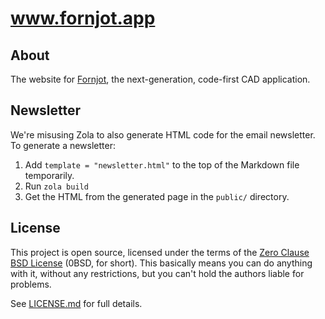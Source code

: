 # www.fornjot.app

## About

The website for [Fornjot](https://github.com/hannobraun/Fornjot), the next-generation, code-first CAD application.


## Newsletter

We're misusing Zola to also generate HTML code for the email newsletter. To generate a newsletter:

1. Add `template = "newsletter.html"` to the top of the Markdown file temporarily.
2. Run `zola build`
3. Get the HTML from the generated page in the `public/` directory.


## License

This project is open source, licensed under the terms of the [Zero Clause BSD License] (0BSD, for short). This basically means you can do anything with it, without any restrictions, but you can't hold the authors liable for problems.

See [LICENSE.md] for full details.

[Zero Clause BSD License]: https://opensource.org/licenses/0BSD
[LICENSE.md]: LICENSE.md
